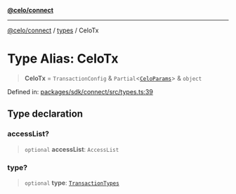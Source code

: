 [**@celo/connect**](../../README.md)

***

[@celo/connect](../../modules.md) / [types](../README.md) / CeloTx

# Type Alias: CeloTx

> **CeloTx** = `TransactionConfig` & `Partial`\<[`CeloParams`](../interfaces/CeloParams.md)\> & `object`

Defined in: [packages/sdk/connect/src/types.ts:39](https://github.com/celo-org/developer-tooling/blob/master/packages/sdk/connect/src/types.ts#L39)

## Type declaration

### accessList?

> `optional` **accessList**: `AccessList`

### type?

> `optional` **type**: [`TransactionTypes`](TransactionTypes.md)
